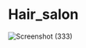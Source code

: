 # Hair_salon
![Screenshot (333)](https://user-images.githubusercontent.com/80892374/156926011-0916047e-c4d7-4daf-a911-4f64710beead.png)
